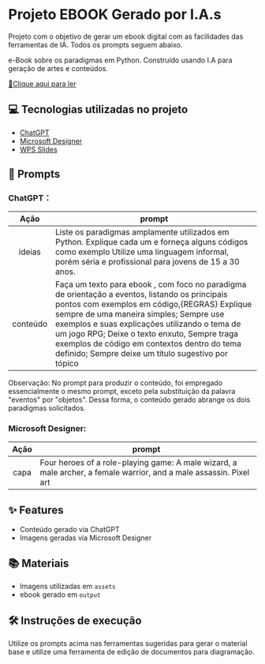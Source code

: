 

# Projeto EBOOK Gerado por I.A.s

Projeto com o objetivo de gerar um ebook digital com as facilidades das ferramentas de IA. 
Todos os prompts seguem abaixo.

e-Book sobre os paradigmas em Python. Construído usando I.A para geração de artes e conteúdos.

<a href="https://github.com/wilsondesouza/create-ebook-python/blob/main/output/ebook-python-paradigmas.pdf" title="Ler eBook"> 📕Clique aqui para ler</a>

## 💻 Tecnologias utilizadas no projeto

- [ChatGPT](https://chat.openai.com/) 
- [Microsoft Designer](https://designer.microsoft.com/)
- [WPS Slides](https://www.wps.com/pt-BR/)

## 🧠 Prompts

### ChatGPT：

|   Ação   | prompt                                                                                                                                                                                                                                                                         |
| :------: | ------------------------------------------------------------------------------------------------------------------------------------------------------------------------------------------------------------------------------------------------------------------------------ |
|  ideias  | Liste os paradigmas amplamente utilizados em Python. Explique cada um e forneça alguns códigos como exemplo Utilize uma linguagem informal, porém séria e profissional para jovens de 15 a 30 anos.
| conteúdo | Faça um texto para ebook , com foco no paradigma de orientação a eventos, listando os principais pontos com exemplos em código,{REGRAS} Explique sempre de uma maneira simples; Sempre use exemplos e suas explicações utilizando o tema de um jogo RPG; Deixe o texto enxuto, Sempre traga exemplos de código em contextos dentro do tema definido; Sempre deixe um título sugestivo por tópico |

Observação: No prompt para produzir o conteúdo, foi empregado essencialmente o mesmo prompt, exceto pela substituição da palavra "eventos" por "objetos". Dessa forma, o conteúdo gerado abrange os dois paradigmas solicitados.


### Microsoft Designer:

|  Ação  | prompt                                                                                 |
| :----: | -------------------------------------------------------------------------------------- |
|  capa  | Four heroes of a role-playing game: A male wizard, a male archer, a female warrior, and a male assassin. Pixel art |

## ✨ Features

- Conteúdo gerado via ChatGPT
- Imagens geradas via Microsoft Designer

## 📚 Materiais

- Imagens utilizadas em `assets`
- ebook gerado em `output`

## 🛠️ Instruções de execução

Utilize os prompts acima nas ferramentas sugeridas para gerar o material base e utilize uma ferramenta de edição de documentos para diagramação.
